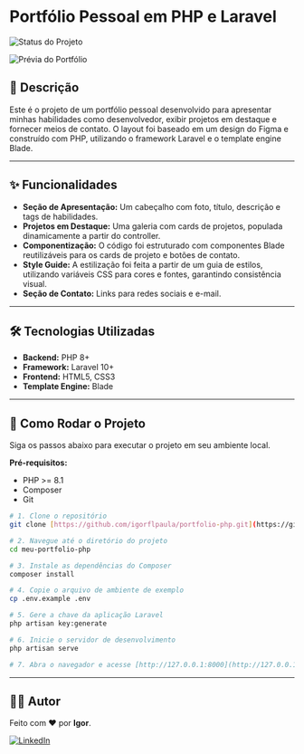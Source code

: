 # Portfólio Pessoal em PHP e Laravel

![Status do Projeto](https://img.shields.io/badge/status-conclu%C3%ADdo-brightgreen)

![Prévia do Portfólio](https://igorflpaula.github.io/portfolio-php/)

## 📝 Descrição

Este é o projeto de um portfólio pessoal desenvolvido para apresentar minhas habilidades como desenvolvedor, exibir projetos em destaque e fornecer meios de contato. O layout foi baseado em um design do Figma e construído com PHP, utilizando o framework Laravel e o template engine Blade.

---

## ✨ Funcionalidades

-   **Seção de Apresentação:** Um cabeçalho com foto, título, descrição e tags de habilidades.
-   **Projetos em Destaque:** Uma galeria com cards de projetos, populada dinamicamente a partir do controller.
-   **Componentização:** O código foi estruturado com componentes Blade reutilizáveis para os cards de projeto e botões de contato.
-   **Style Guide:** A estilização foi feita a partir de um guia de estilos, utilizando variáveis CSS para cores e fontes, garantindo consistência visual.
-   **Seção de Contato:** Links para redes sociais e e-mail.

---

## 🛠️ Tecnologias Utilizadas

-   **Backend:** PHP 8+
-   **Framework:** Laravel 10+
-   **Frontend:** HTML5, CSS3
-   **Template Engine:** Blade

---

## 🚀 Como Rodar o Projeto

Siga os passos abaixo para executar o projeto em seu ambiente local.

**Pré-requisitos:**

-   PHP >= 8.1
-   Composer
-   Git

```bash
# 1. Clone o repositório
git clone [https://github.com/igorflpaula/portfolio-php.git](https://github.com/igorflpaula/portfolio-php.git)

# 2. Navegue até o diretório do projeto
cd meu-portfolio-php

# 3. Instale as dependências do Composer
composer install

# 4. Copie o arquivo de ambiente de exemplo
cp .env.example .env

# 5. Gere a chave da aplicação Laravel
php artisan key:generate

# 6. Inicie o servidor de desenvolvimento
php artisan serve

# 7. Abra o navegador e acesse [http://127.0.0.1:8000](http://127.0.0.1:8000)
```

---

## 🧑‍💻 Autor

Feito com ❤️ por **Igor**.

[![LinkedIn](https://img.shields.io/badge/linkedin-%230077B5.svg?style=for-the-badge&logo=linkedin&logoColor=white)](https://www.linkedin.com/in/igor-fl-de-paula/)
